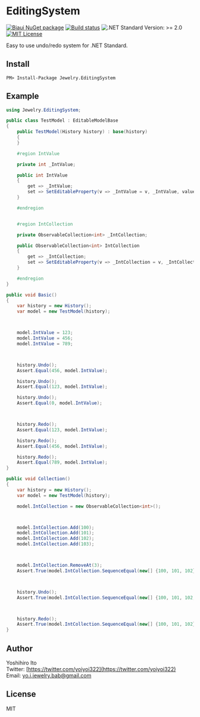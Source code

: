 # EditingSystem
[![Biaui NuGet package](https://img.shields.io/nuget/v/Jewelry.EditingSystem)](https://www.nuget.org/packages/Jewelry.EditingSystem) [![Build status](https://ci.appveyor.com/api/projects/status/x42th0lpkuldqhg8?svg=true)](https://ci.appveyor.com/project/YoshihiroIto/editingsystem) ![.NET Standard Version: >= 2.0](https://img.shields.io/badge/.NET%20Standard-%3E%3D%202.0-brightgreen)  [![MIT License](http://img.shields.io/badge/license-MIT-lightgray)](LICENSE)  

Easy to use undo/redo system for .NET Standard.


## Install
```
PM> Install-Package Jewelry.EditingSystem
```


## Example

```cs
using Jewelry.EditingSystem;

public class TestModel : EditableModelBase
{
    public TestModel(History history) : base(history)
    {
    }

    #region IntValue

    private int _IntValue;

    public int IntValue
    {
        get => _IntValue;
        set => SetEditableProperty(v => _IntValue = v, _IntValue, value);
    }

    #endregion


    #region IntCollection

    private ObservableCollection<int> _IntCollection;

    public ObservableCollection<int> IntCollection
    {
        get => _IntCollection;
        set => SetEditableProperty(v => _IntCollection = v, _IntCollection, value);
    }

    #endregion
}

public void Basic()
{
    var history = new History();
    var model = new TestModel(history);



    model.IntValue = 123;
    model.IntValue = 456;
    model.IntValue = 789;



    history.Undo();
    Assert.Equal(456, model.IntValue);

    history.Undo();
    Assert.Equal(123, model.IntValue);

    history.Undo();
    Assert.Equal(0, model.IntValue);



    history.Redo();
    Assert.Equal(123, model.IntValue);

    history.Redo();
    Assert.Equal(456, model.IntValue);

    history.Redo();
    Assert.Equal(789, model.IntValue);
}

public void Collection()
{
    var history = new History();
    var model = new TestModel(history);

    model.IntCollection = new ObservableCollection<int>();



    model.IntCollection.Add(100);
    model.IntCollection.Add(101);
    model.IntCollection.Add(102);
    model.IntCollection.Add(103);



    model.IntCollection.RemoveAt(3);
    Assert.True(model.IntCollection.SequenceEqual(new[] {100, 101, 102}));



    history.Undo();
    Assert.True(model.IntCollection.SequenceEqual(new[] {100, 101, 102, 103}));



    history.Redo();
    Assert.True(model.IntCollection.SequenceEqual(new[] {100, 101, 102}));
}

```

## Author

Yoshihiro Ito  
Twitter: [https://twitter.com/yoiyoi322](https://twitter.com/yoiyoi322)  
Email: yo.i.jewelry.bab@gmail.com  


## License

MIT


